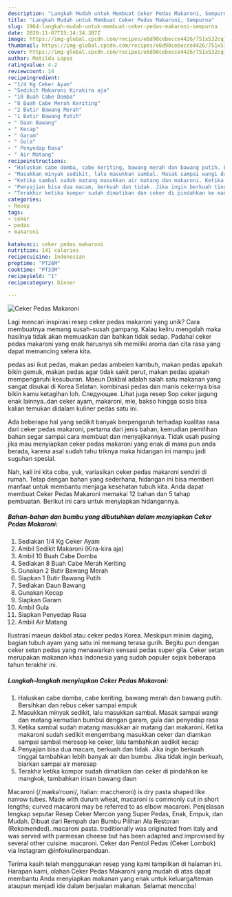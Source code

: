 ```yaml
---
description: "Langkah Mudah untuk Membuat Ceker Pedas Makaroni, Sempurna"
title: "Langkah Mudah untuk Membuat Ceker Pedas Makaroni, Sempurna"
slug: 1964-langkah-mudah-untuk-membuat-ceker-pedas-makaroni-sempurna
date: 2020-11-07T15:14:34.387Z
image: https://img-global.cpcdn.com/recipes/e6d90cebecce4426/751x532cq70/ceker-pedas-makaroni-foto-resep-utama.jpg
thumbnail: https://img-global.cpcdn.com/recipes/e6d90cebecce4426/751x532cq70/ceker-pedas-makaroni-foto-resep-utama.jpg
cover: https://img-global.cpcdn.com/recipes/e6d90cebecce4426/751x532cq70/ceker-pedas-makaroni-foto-resep-utama.jpg
author: Matilda Lopez
ratingvalue: 4.2
reviewcount: 14
recipeingredient:
- "1/4 Kg Ceker Ayam"
- "Sedikit Makaroni Kirakira aja"
- "10 Buah Cabe Domba"
- "8 Buah Cabe Merah Keriting"
- "2 Butir Bawang Merah"
- "1 Butir Bawang Putih"
- " Daun Bawang"
- " Kecap"
- " Garam"
- " Gula"
- " Penyedap Rasa"
- " Air Matang"
recipeinstructions:
- "Haluskan cabe domba, cabe keriting, bawang merah dan bawang putih. Bersihkan dan rebus ceker sampai empuk"
- "Masukkan minyak sedikit, lalu masukkan sambal. Masak sampai wangi dan matang kemudian bumbui dengan garam, gula dan penyedap rasa"
- "Ketika sambal sudah matang masukkan air matang dan makaroni. Ketika makaroni sudah sedikit mengembang masukkan ceker dan diamkan sampai sambal meresep ke ceker, lalu tambahkan sedikit kecap"
- "Penyajian bisa dua macam, berkuah dan tidak. Jika ingin berkuah tinggal tambahkan lebih banyak air dan bumbu. Jika tidak ingin berkuah, biarkan sampai air meresap"
- "Terakhir ketika kompor sudah dimatikan dan ceker di pindahkan ke mangkok, tambahkan irisan bawang daun"
categories:
- Resep
tags:
- ceker
- pedas
- makaroni

katakunci: ceker pedas makaroni 
nutrition: 141 calories
recipecuisine: Indonesian
preptime: "PT26M"
cooktime: "PT33M"
recipeyield: "1"
recipecategory: Dinner

---
```



![Ceker Pedas Makaroni](https://img-global.cpcdn.com/recipes/e6d90cebecce4426/751x532cq70/ceker-pedas-makaroni-foto-resep-utama.jpg)

Lagi mencari inspirasi resep ceker pedas makaroni yang unik? Cara membuatnya memang susah-susah gampang. Kalau keliru mengolah maka hasilnya tidak akan memuaskan dan bahkan tidak sedap. Padahal ceker pedas makaroni yang enak harusnya sih memiliki aroma dan cita rasa yang dapat memancing selera kita.

pedas asi ikut pedas, makan pedas ambeien kambuh, makan pedas apakah bikin gemuk, makan pedas agar tidak sakit perut, makan pedas apakah mempengaruhi kesuburan. Maeun Dakbal adalah salah satu makanan yang sangat disukai di Korea Selatan. kombinasi pedas dan manis cekernya bisa bikin kamu ketagihan loh. Следующее. Lihat juga resep Sop ceker jagung enak lainnya..dan ceker ayam, makaroni, mie, bakso hingga sosis bisa kalian temukan didalam kuliner pedas satu ini.

Ada beberapa hal yang sedikit banyak berpengaruh terhadap kualitas rasa dari ceker pedas makaroni, pertama dari jenis bahan, kemudian pemilihan bahan segar sampai cara membuat dan menyajikannya. Tidak usah pusing jika mau menyiapkan ceker pedas makaroni yang enak di mana pun anda berada, karena asal sudah tahu triknya maka hidangan ini mampu jadi suguhan spesial.


Nah, kali ini kita coba, yuk, variasikan ceker pedas makaroni sendiri di rumah. Tetap dengan bahan yang sederhana, hidangan ini bisa memberi manfaat untuk membantu menjaga kesehatan tubuh kita. Anda dapat membuat Ceker Pedas Makaroni memakai 12 bahan dan 5 tahap pembuatan. Berikut ini cara untuk menyiapkan hidangannya.

<!--inarticleads1-->

##### Bahan-bahan dan bumbu yang dibutuhkan dalam menyiapkan Ceker Pedas Makaroni:

1. Sediakan 1/4 Kg Ceker Ayam
1. Ambil Sedikit Makaroni (Kira-kira aja)
1. Ambil 10 Buah Cabe Domba
1. Sediakan 8 Buah Cabe Merah Keriting
1. Gunakan 2 Butir Bawang Merah
1. Siapkan 1 Butir Bawang Putih
1. Sediakan  Daun Bawang
1. Gunakan  Kecap
1. Siapkan  Garam
1. Ambil  Gula
1. Siapkan  Penyedap Rasa
1. Ambil  Air Matang


Ilustrasi maeun dakbal atau ceker pedas Korea. Meskipun minim daging, bagian tubuh ayam yang satu ini memang terasa gurih. Begitu pun dengan ceker setan pedas yang menawarkan sensasi pedas super gila. Ceker setan merupakan makanan khas Indonesia yang sudah populer sejak beberapa tahun terakhir ini. 

<!--inarticleads2-->

##### Langkah-langkah menyiapkan Ceker Pedas Makaroni:

1. Haluskan cabe domba, cabe keriting, bawang merah dan bawang putih. Bersihkan dan rebus ceker sampai empuk
1. Masukkan minyak sedikit, lalu masukkan sambal. Masak sampai wangi dan matang kemudian bumbui dengan garam, gula dan penyedap rasa
1. Ketika sambal sudah matang masukkan air matang dan makaroni. Ketika makaroni sudah sedikit mengembang masukkan ceker dan diamkan sampai sambal meresep ke ceker, lalu tambahkan sedikit kecap
1. Penyajian bisa dua macam, berkuah dan tidak. Jika ingin berkuah tinggal tambahkan lebih banyak air dan bumbu. Jika tidak ingin berkuah, biarkan sampai air meresap
1. Terakhir ketika kompor sudah dimatikan dan ceker di pindahkan ke mangkok, tambahkan irisan bawang daun


Macaroni (/ˌmækəˈroʊni/, Italian: maccheroni) is dry pasta shaped like narrow tubes. Made with durum wheat, macaroni is commonly cut in short lengths; curved macaroni may be referred to as elbow macaroni. Penjelasan lengkap seputar Resep Ceker Mercon yang Super Pedas, Enak, Empuk, dan Mudah. Dibuat dari Rempah dan Bumbu Pilihan Ala Restoran (Rekomended)..macaroni pasta. traditionally was originated from italy and was served with parmesan cheese but has been adapted and improvised by several other cuisine. macaroni. Ceker dan Pentol Pedas (Ceker Lombok) via Instagram @infokulinerpandaan. 

Terima kasih telah menggunakan resep yang kami tampilkan di halaman ini. Harapan kami, olahan Ceker Pedas Makaroni yang mudah di atas dapat membantu Anda menyiapkan makanan yang enak untuk keluarga/teman ataupun menjadi ide dalam berjualan makanan. Selamat mencoba!
